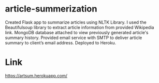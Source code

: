 # article-summerization
Created Flask app to summarize articles using NLTK Library. I used the Beautifulsoup library to extract
article information from provided Wikipedia link. MongoDB database attached to view previously
generated article's summary history.
Provided email service with SMTP to deliver article summary to client’s email address. Deployed to
Heroku.

# Link
https://artsum.herokuapp.com/

